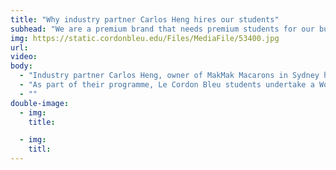 ```yaml
---
title: "Why industry partner Carlos Heng hires our students"
subhead: "We are a premium brand that needs premium students for our business and that’s why we engage Le Cordon Bleu students. Le Cordon Bleu students come with prior knowledge which means less explaining is required from me as a busy owner. I can just say “Make this!” and Le Cordon Bleu students know exactly where to go with that."
img: https://static.cordonbleu.edu/Files/MediaFile/53400.jpg 
url: 
video: 
body:
  - "Industry partner Carlos Heng, owner of MakMak Macarons in Sydney has specialised in creating gorgeous macarons for eight years. His innovative business is currently expanding, offering macaron making classes and adding chocolate chip cookies and tarts to its range. With the steady growth of his business Carlos has relied on Le Cordon Bleu to provide skilled and work-ready staff to assist in his operation. He says our pâtisserie students enter his business and hit the ground running - their high level of training ensures he doesn’t have to waste time explaining techniques."
  - "As part of their programme, Le Cordon Bleu students undertake a Work Integrated Learning (WIL) placement - a collaborative effort between Le Cordon Bleu and industry partners to enhance student learning beyond the classroom. Participating in the Work Integrated Learning programme is an innovative way for businesses to contribute to industry, and by partnering with Le Cordon Bleu, create a workforce of the future."
  - ""
double-image:
  - img:
    title:

  - img:
    titl:
---
```

